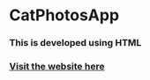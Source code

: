 # CatPhotosApp
### This is developed using HTML
### [Visit the website here](https://avidhanr.github.io/CatPhotosApp/)
